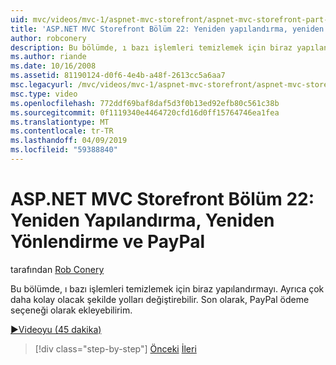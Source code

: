```yaml
---
uid: mvc/videos/mvc-1/aspnet-mvc-storefront/aspnet-mvc-storefront-part-22-restructuring-rerouting-and-paypal
title: 'ASP.NET MVC Storefront Bölüm 22: Yeniden yapılandırma, yeniden yönlendirme ve PayPal | Microsoft Docs'
author: robconery
description: Bu bölümde, ı bazı işlemleri temizlemek için biraz yapılandırmayı. Ayrıca çok daha kolay olacak şekilde yolları değiştirebilir. Son olarak, PayPal bir kullanıma alma Seçe ekleyebilirim...
ms.author: riande
ms.date: 10/16/2008
ms.assetid: 81190124-d0f6-4e4b-a48f-2613cc5a6aa7
msc.legacyurl: /mvc/videos/mvc-1/aspnet-mvc-storefront/aspnet-mvc-storefront-part-22-restructuring-rerouting-and-paypal
msc.type: video
ms.openlocfilehash: 772ddf69baf8daf5d3f0b13ed92efb80c561c38b
ms.sourcegitcommit: 0f1119340e4464720cfd16d0ff15764746ea1fea
ms.translationtype: MT
ms.contentlocale: tr-TR
ms.lasthandoff: 04/09/2019
ms.locfileid: "59388840"
---
```

# <a name="aspnet-mvc-storefront-part-22-restructuring-rerouting-and-paypal"></a>ASP.NET MVC Storefront Bölüm 22: Yeniden Yapılandırma, Yeniden Yönlendirme ve PayPal

tarafından [Rob Conery](https://github.com/robconery)

Bu bölümde, ı bazı işlemleri temizlemek için biraz yapılandırmayı. Ayrıca çok daha kolay olacak şekilde yolları değiştirebilir. Son olarak, PayPal ödeme seçeneği olarak ekleyebilirim.

[&#9654;Videoyu (45 dakika)](https://channel9.msdn.com/Blogs/ASP-NET-Site-Videos/aspnet-mvc-storefront-part-22-restructuring-rerouting-and-paypal)

> [!div class="step-by-step"]
> [Önceki](aspnet-mvc-storefront-part-21-order-manager-and-personalization.md)
> [İleri](aspnet-mvc-storefront-part-23-getting-started-with-domain-driven-design.md)
